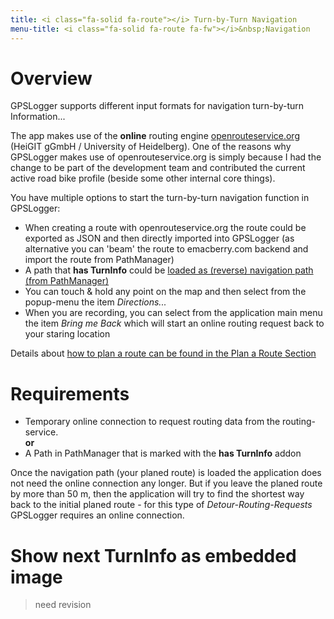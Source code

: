 ```yaml
---
title: <i class="fa-solid fa-route"></i> Turn-by-Turn Navigation
menu-title: <i class="fa-solid fa-route fa-fw"></i>&nbsp;Navigation
---
```


# Overview

GPSLogger supports different input formats for navigation turn-by-turn Information...  

The app makes use of the **online** routing engine [openrouteservice.org](https://openrouteservice.org/) (HeiGIT gGmbH /
University of Heidelberg). One of the reasons why GPSLogger makes use of openrouteservice.org is simply because I had
the change to be part of the development team and contributed the current active road bike profile (beside some other
internal core things).

You have multiple options to start the turn-by-turn navigation function in GPSLogger:
- When creating a route with openrouteservice.org the route could be exported as JSON and then directly imported into 
  GPSLogger (as alternative you can 'beam' the route to emacberry.com backend and import the route from PathManager)
- A path that **has TurnInfo** could be [loaded as (reverse) navigation path (from PathManager)](./1500-pathman.html#navipath)
- You can touch & hold any point on the map and then select from the popup-menu the item
  <i class="fa-solid fa-diamond-turn-right"></i> _Directions..._
- When you are recording, you can select from the application main menu the item _Bring me Back_ which will start an
  online routing request back to your staring location 

Details about [how to plan a route can be found in the Plan a Route Section](./2600-routeplan.html)

# Requirements

- Temporary online connection to request routing data from the routing-service.
<br/>**or**<br/> 
- A Path in PathManager that is marked with the **has TurnInfo** addon

Once the navigation path (your planed route) is loaded the application does not need the online connection any longer.
But if you leave the planed route by more than 50 m, then the application will try to find the shortest way back to
the initial planed route - for this type of _Detour-Routing-Requests_ GPSLogger requires an online connection.

# Show next TurnInfo as embedded image

> need revision